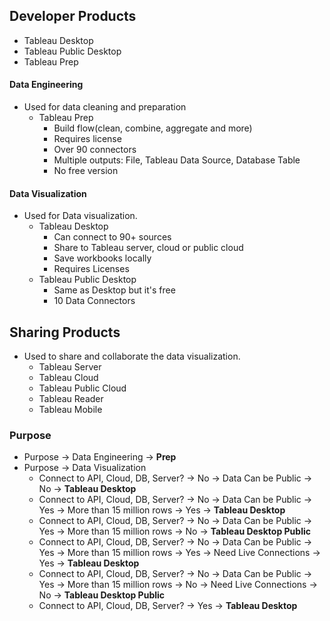 ## Developer Products
  - Tableau Desktop
  - Tableau Public Desktop
  - Tableau Prep

#### Data Engineering
- Used for data cleaning and preparation
  - Tableau Prep
      - Build flow(clean, combine, aggregate and more)
      - Requires license
      - Over 90 connectors
      - Multiple outputs: File, Tableau Data Source, Database Table
      - No free version 
  
#### Data Visualization 
- Used for Data visualization.
  - Tableau Desktop
    - Can connect to 90+ sources
    - Share to Tableau server, cloud or public cloud
    - Save workbooks locally
    - Requires Licenses
  - Tableau Public Desktop
    - Same as Desktop but it's free
    - 10 Data Connectors
## Sharing Products
- Used to share and collaborate the data visualization.
  - Tableau Server
  - Tableau Cloud
  - Tableau Public Cloud
  - Tableau Reader
  - Tableau Mobile

### Purpose
- Purpose -> Data Engineering -> **Prep**
- Purpose -> Data Visualization 
  - Connect to API, Cloud, DB, Server? -> No -> Data Can be Public -> No -> **Tableau Desktop**
  - Connect to API, Cloud, DB, Server? -> No -> Data Can be Public -> Yes -> More than 15 million rows -> Yes -> **Tableau Desktop**
  - Connect to API, Cloud, DB, Server? -> No -> Data Can be Public -> Yes -> More than 15 million rows -> No -> **Tableau Desktop Public**
  - Connect to API, Cloud, DB, Server? -> No -> Data Can be Public -> Yes -> More than 15 million rows -> Yes -> Need Live Connections -> Yes -> **Tableau Desktop**
  - Connect to API, Cloud, DB, Server? -> No -> Data Can be Public -> Yes -> More than 15 million rows -> No -> Need Live Connections -> No -> **Tableau Desktop Public**
  - Connect to API, Cloud, DB, Server? -> Yes -> **Tableau Desktop**
